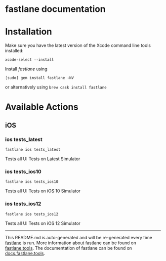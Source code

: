 fastlane documentation
================
# Installation

Make sure you have the latest version of the Xcode command line tools installed:

```
xcode-select --install
```

Install _fastlane_ using
```
[sudo] gem install fastlane -NV
```
or alternatively using `brew cask install fastlane`

# Available Actions
## iOS
### ios tests_latest
```
fastlane ios tests_latest
```
Tests all UI Tests on Latest Simulator
### ios tests_ios10
```
fastlane ios tests_ios10
```
Tests all UI Tests on iOS 10 Simulator
### ios tests_ios12
```
fastlane ios tests_ios12
```
Tests all UI Tests on iOS 12 Simulator

----

This README.md is auto-generated and will be re-generated every time [fastlane](https://fastlane.tools) is run.
More information about fastlane can be found on [fastlane.tools](https://fastlane.tools).
The documentation of fastlane can be found on [docs.fastlane.tools](https://docs.fastlane.tools).
